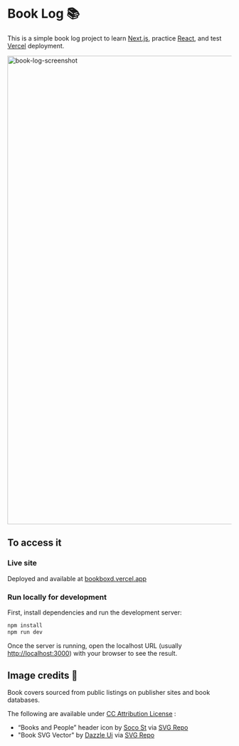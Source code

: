# Book Log 📚

This is a simple book log project to learn [Next.js](https://nextjs.org), practice [React](https://react.dev/), and test [Vercel](https://vercel.com) deployment.

<img width="1703" height="1055" alt="book-log-screenshot" src="https://github.com/user-attachments/assets/76456d24-a16a-4932-b602-d127b84fd768" />

## To access it

### Live site

Deployed and available at [bookboxd.vercel.app](https://bookboxd.vercel.app)

### Run locally for development

First, install dependencies and run the development server:

```bash
npm install
npm run dev
```

Once the server is running, open the localhost URL (usually [http://localhost:3000](http://localhost:3000)) with your browser to see the result.

## Image credits 🎨

Book covers sourced from public listings on publisher sites and book databases.

The following are available under [CC Attribution License](https://creativecommons.org/licenses/by/4.0/) :

- “Books and People” header icon by [Soco St](https://soco-st.com/?ref=svgrepo.com) via [SVG Repo](https://www.svgrepo.com/)
- "Book SVG Vector" by [Dazzle Ui](https://dazzleui.gumroad.com/l/dazzleiconsfree?ref=svgrepo.com) via [SVG Repo](https://www.svgrepo.com/)
